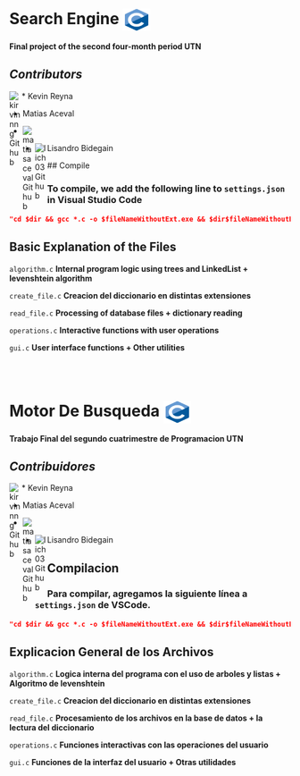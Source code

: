 
# Search Engine  <img align="center" alt="Fer-C" height="40" width="50" src="https://raw.githubusercontent.com/devicons/devicon/master/icons/c/c-original.svg">

**Final project of the second four-month period UTN**

## _Contributors_
<p>
* Kevin Reyna
  </a>
  <a href="https://github.com/kirvinnng">
    <img align="left" alt="kirvinnng Github" width="22px"
      src="https://cdn.jsdelivr.net/npm/simple-icons@v3/icons/github.svg" />
  </a>
  
* Matias Aceval 
* <a href="https://github.com/matiasaceval">
    <img align="left" alt="matiasaceval Github" width="22px"
      src="https://cdn.jsdelivr.net/npm/simple-icons@v3/icons/github.svg" />
  </a>
  
* Lisandro Bidegain
  <a href="https://github.com/lich03">
    <img align="left" alt="lich03 Github" width="22px"
      src="https://cdn.jsdelivr.net/npm/simple-icons@v3/icons/github.svg" />
  </a>
</p>
## Compile

### To compile, we add the following line to `settings.json` in Visual Studio Code
```json
"cd $dir && gcc *.c -o $fileNameWithoutExt.exe && $dir$fileNameWithoutExt.exe"
```

## Basic Explanation of the Files
```algorithm.c```
**Internal program logic using trees and LinkedList + levenshtein algorithm**

```create_file.c```
**Creacion del diccionario en distintas extensiones** 

```read_file.c```
**Processing of database files + dictionary reading** 

```operations.c```
**Interactive functions with user operations** 

```gui.c```
**User interface functions + Other utilities** 


<br /><br />

# Motor De Busqueda <img align="center" alt="Fer-C" height="40" width="50" src="https://raw.githubusercontent.com/devicons/devicon/master/icons/c/c-original.svg">

**Trabajo Final del segundo cuatrimestre de Programacion UTN**

## _Contribuidores_
<p>
* Kevin Reyna
  </a>
  <a href="https://github.com/kirvinnng">
    <img align="left" alt="kirvinnng Github" width="22px"
      src="https://cdn.jsdelivr.net/npm/simple-icons@v3/icons/github.svg" />
  </a>
  
* Matias Aceval 
* <a href="https://github.com/matiasaceval">
    <img align="left" alt="matiasaceval Github" width="22px"
      src="https://cdn.jsdelivr.net/npm/simple-icons@v3/icons/github.svg" />
  </a>
  
* Lisandro Bidegain
  <a href="https://github.com/lich03">
    <img align="left" alt="lich03 Github" width="22px"
      src="https://cdn.jsdelivr.net/npm/simple-icons@v3/icons/github.svg" />
  </a>
</p>

## Compilacion

### Para compilar, agregamos la siguiente línea a `settings.json` de VSCode.
```json
"cd $dir && gcc *.c -o $fileNameWithoutExt.exe && $dir$fileNameWithoutExt.exe"
```

## Explicacion General de los Archivos 
```algorithm.c```
**Logica interna del programa con el uso de arboles y listas + Algoritmo de levenshtein** 

```create_file.c```
**Creacion del diccionario en distintas extensiones** 

```read_file.c```
**Procesamiento de los archivos en la base de datos + la lectura del diccionario** 

```operations.c```
**Funciones interactivas con las operaciones del usuario** 

```gui.c```
**Funciones de la interfaz del usuario + Otras utilidades** 

